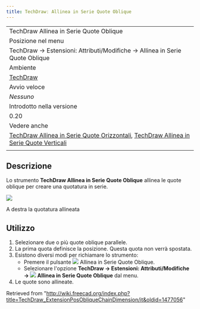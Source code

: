 ```yaml
---
title: TechDrawː Allinea in Serie Quote Oblique
---
```

|  |
| --- |
| TechDraw Allinea in Serie Quote Oblique |
| Posizione nel menu |
| TechDraw → Estensioni: Attributi/Modifiche → Allinea in Serie Quote Oblique |
| Ambiente |
| [TechDraw](/TechDraw_Workbench/it "TechDraw Workbench/it") |
| Avvio veloce |
| *Nessuno* |
| Introdotto nella versione |
| 0.20 |
| Vedere anche |
| [TechDraw Allinea in Serie Quote Orizzontali](/TechDraw_ExtensionPosHorizChainDimension/it "TechDraw ExtensionPosHorizChainDimension/it"), [TechDraw Allinea in Serie Quote Verticali](/TechDraw_ExtensionPosVertChainDimension/it "TechDraw ExtensionPosVertChainDimension/it") |
|  |

## Descrizione

Lo strumento **TechDraw Allinea in Serie Quote Oblique** allinea le quote oblique per creare una quotatura in serie.

![](/images/TechDraw_ExtensionPosObliqueChainDimensionExample.png)

A destra la quotatura allineata

## Utilizzo

1. Selezionare due o più quote oblique parallele.
2. La prima quota definisce la posizione. Questa quota non verrà spostata.
3. Esistono diversi modi per richiamare lo strumento:
   * Premere il pulsante ![](/images/TechDraw_ExtensionPosObliqueChainDimension.svg) Allinea in Serie Quote Oblique.
   * Selezionare l'opzione **TechDraw → Estensioni: Attributi/Modifiche → ![](/images/TechDraw_ExtensionPosHorizChainDimension.svg) Allinea in Serie Quote Oblique** dal menu.
4. Le quote sono allineate.

Retrieved from "<http://wiki.freecad.org/index.php?title=TechDraw_ExtensionPosObliqueChainDimension/it&oldid=1477056>"